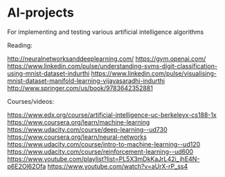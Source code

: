 # AI-projects
For implementing and testing various artificial intelligence algorithms

Reading:

http://neuralnetworksanddeeplearning.com/
https://gym.openai.com/
https://www.linkedin.com/pulse/understanding-svms-digit-classification-using-mnist-dataset-indurthi
https://www.linkedin.com/pulse/visualising-mnist-dataset-manifold-learning-vijayasaradhi-indurthi
http://www.springer.com/us/book/9783642352881

Courses/videos:

https://www.edx.org/course/artificial-intelligence-uc-berkeleyx-cs188-1x
https://www.coursera.org/learn/machine-learning
https://www.udacity.com/course/deep-learning--ud730
https://www.coursera.org/learn/neural-networks
https://www.udacity.com/course/intro-to-machine-learning--ud120
https://www.udacity.com/course/reinforcement-learning--ud600
https://www.youtube.com/playlist?list=PL5X3mDkKaJrL42i_jhE4N-p6E2Ol62Ofa
https://www.youtube.com/watch?v=aUrX-rP_ss4
